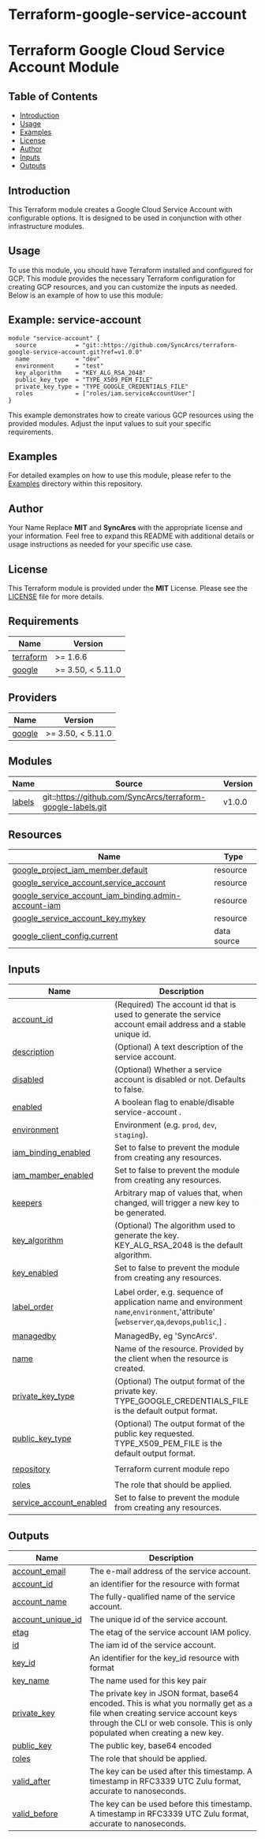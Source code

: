 # Terraform-google-service-account
# Terraform Google Cloud Service Account Module

## Table of Contents

- [Introduction](#introduction)
- [Usage](#usage)
- [Examples](#examples)
- [License](#license)
- [Author](#author)
- [Inputs](#inputs)
- [Outputs](#outputs)

## Introduction

This Terraform module creates a Google Cloud Service Account with configurable options. It is designed to be used in conjunction with other infrastructure modules.

## Usage
To use this module, you should have Terraform installed and configured for GCP. This module provides the necessary Terraform configuration for creating GCP resources, and you can customize the inputs as needed. Below is an example of how to use this module:
## Example: service-account
```hcl
module "service-account" {
  source           = "git::https://github.com/SyncArcs/terraform-google-service-account.git?ref=v1.0.0"
  name             = "dev"
  environment      = "test"
  key_algorithm    = "KEY_ALG_RSA_2048"
  public_key_type  = "TYPE_X509_PEM_FILE"
  private_key_type = "TYPE_GOOGLE_CREDENTIALS_FILE"
  roles            = ["roles/iam.serviceAccountUser"]
}
```
This example demonstrates how to create various GCP resources using the provided modules. Adjust the input values to suit your specific requirements.

## Examples
For detailed examples on how to use this module, please refer to the [Examples](https://github.com/SyncArcs/terraform-google-service-account/tree/master/example) directory within this repository.

## Author
Your Name
Replace **MIT** and **SyncArcs** with the appropriate license and your information. Feel free to expand this README with additional details or usage instructions as needed for your specific use case.
## License
This Terraform module is provided under the **MIT** License. Please see the [LICENSE](https://github.com/SyncArcs/terraform-google-service-account/blob/master/LICENSE) file for more details.

<!-- BEGIN_TF_DOCS -->
## Requirements

| Name | Version |
|------|---------|
| <a name="requirement_terraform"></a> [terraform](#requirement\_terraform) | >= 1.6.6 |
| <a name="requirement_google"></a> [google](#requirement\_google) | >= 3.50, < 5.11.0 |

## Providers

| Name | Version |
|------|---------|
| <a name="provider_google"></a> [google](#provider\_google) | >= 3.50, < 5.11.0 |

## Modules

| Name | Source | Version |
|------|--------|---------|
| <a name="module_labels"></a> [labels](#module\_labels) | git::https://github.com/SyncArcs/terraform-google-labels.git | v1.0.0 |

## Resources

| Name | Type |
|------|------|
| [google_project_iam_member.default](https://registry.terraform.io/providers/hashicorp/google/latest/docs/resources/project_iam_member) | resource |
| [google_service_account.service_account](https://registry.terraform.io/providers/hashicorp/google/latest/docs/resources/service_account) | resource |
| [google_service_account_iam_binding.admin-account-iam](https://registry.terraform.io/providers/hashicorp/google/latest/docs/resources/service_account_iam_binding) | resource |
| [google_service_account_key.mykey](https://registry.terraform.io/providers/hashicorp/google/latest/docs/resources/service_account_key) | resource |
| [google_client_config.current](https://registry.terraform.io/providers/hashicorp/google/latest/docs/data-sources/client_config) | data source |

## Inputs

| Name | Description | Type | Default | Required |
|------|-------------|------|---------|:--------:|
| <a name="input_account_id"></a> [account\_id](#input\_account\_id) | (Required) The account id that is used to generate the service account email address and a stable unique id. | `string` | `"service-account-id"` | no |
| <a name="input_description"></a> [description](#input\_description) | (Optional) A text description of the service account. | `string` | `"ManagedBy, 'SyncArcs' "` | no |
| <a name="input_disabled"></a> [disabled](#input\_disabled) | (Optional) Whether a service account is disabled or not. Defaults to false. | `bool` | `false` | no |
| <a name="input_enabled"></a> [enabled](#input\_enabled) | A boolean flag to enable/disable service-account . | `bool` | `true` | no |
| <a name="input_environment"></a> [environment](#input\_environment) | Environment (e.g. `prod`, `dev`, `staging`). | `string` | `""` | no |
| <a name="input_iam_binding_enabled"></a> [iam\_binding\_enabled](#input\_iam\_binding\_enabled) | Set to false to prevent the module from creating any resources. | `bool` | `true` | no |
| <a name="input_iam_mamber_enabled"></a> [iam\_mamber\_enabled](#input\_iam\_mamber\_enabled) | Set to false to prevent the module from creating any resources. | `bool` | `true` | no |
| <a name="input_keepers"></a> [keepers](#input\_keepers) | Arbitrary map of values that, when changed, will trigger a new key to be generated. | `map(string)` | `null` | no |
| <a name="input_key_algorithm"></a> [key\_algorithm](#input\_key\_algorithm) | (Optional) The algorithm used to generate the key. KEY\_ALG\_RSA\_2048 is the default algorithm. | `string` | `"KEY_ALG_RSA_2048"` | no |
| <a name="input_key_enabled"></a> [key\_enabled](#input\_key\_enabled) | Set to false to prevent the module from creating any resources. | `bool` | `true` | no |
| <a name="input_label_order"></a> [label\_order](#input\_label\_order) | Label order, e.g. sequence of application name and environment `name`,`environment`,'attribute' [`webserver`,`qa`,`devops`,`public`,] . | `list(any)` | <pre>[<br>  "name",<br>  "environment"<br>]</pre> | no |
| <a name="input_managedby"></a> [managedby](#input\_managedby) | ManagedBy, eg 'SyncArcs'. | `string` | `"SyncArcs"` | no |
| <a name="input_name"></a> [name](#input\_name) | Name of the resource. Provided by the client when the resource is created. | `string` | `""` | no |
| <a name="input_private_key_type"></a> [private\_key\_type](#input\_private\_key\_type) | (Optional) The output format of the private key. TYPE\_GOOGLE\_CREDENTIALS\_FILE is the default output format. | `string` | `"TYPE_GOOGLE_CREDENTIALS_FILE"` | no |
| <a name="input_public_key_type"></a> [public\_key\_type](#input\_public\_key\_type) | (Optional) The output format of the public key requested. TYPE\_X509\_PEM\_FILE is the default output format. | `string` | `"TYPE_X509_PEM_FILE"` | no |
| <a name="input_repository"></a> [repository](#input\_repository) | Terraform current module repo | `string` | `"https://github.com/SyncArcs/terraform-google-service-account"` | no |
| <a name="input_roles"></a> [roles](#input\_roles) | The role that should be applied. | `list(string)` | `[]` | no |
| <a name="input_service_account_enabled"></a> [service\_account\_enabled](#input\_service\_account\_enabled) | Set to false to prevent the module from creating any resources. | `bool` | `true` | no |

## Outputs

| Name | Description |
|------|-------------|
| <a name="output_account_email"></a> [account\_email](#output\_account\_email) | The e-mail address of the service account. |
| <a name="output_account_id"></a> [account\_id](#output\_account\_id) | an identifier for the resource with format |
| <a name="output_account_name"></a> [account\_name](#output\_account\_name) | The fully-qualified name of the service account. |
| <a name="output_account_unique_id"></a> [account\_unique\_id](#output\_account\_unique\_id) | The unique id of the service account. |
| <a name="output_etag"></a> [etag](#output\_etag) | The etag of the service account IAM policy. |
| <a name="output_id"></a> [id](#output\_id) | The iam  id of the service account. |
| <a name="output_key_id"></a> [key\_id](#output\_key\_id) | An identifier for the  key\_id resource with format |
| <a name="output_key_name"></a> [key\_name](#output\_key\_name) | The name used for this key pair |
| <a name="output_private_key"></a> [private\_key](#output\_private\_key) | The private key in JSON format, base64 encoded. This is what you normally get as a file when creating service account keys through the CLI or web console. This is only populated when creating a new key. |
| <a name="output_public_key"></a> [public\_key](#output\_public\_key) | The public key, base64 encoded |
| <a name="output_roles"></a> [roles](#output\_roles) | The role that should be applied. |
| <a name="output_valid_after"></a> [valid\_after](#output\_valid\_after) | The key can be used after this timestamp. A timestamp in RFC3339 UTC Zulu format, accurate to nanoseconds. |
| <a name="output_valid_before"></a> [valid\_before](#output\_valid\_before) | The key can be used before this timestamp. A timestamp in RFC3339 UTC Zulu format, accurate to nanoseconds. |
<!-- END_TF_DOCS -->
